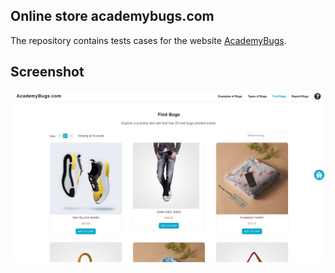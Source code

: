 ## Online store academybugs.com
The repository contains tests cases for the website [AcademyBugs](https://academybugs.com/find-bugs/).
## Screenshot
![plot](website.png)